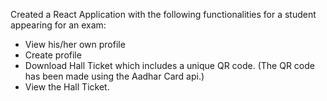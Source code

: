 Created a React Application with the following functionalities for a student appearing for an exam: 
* View his/her own profile 
* Create profile 
* Download Hall Ticket which includes a unique QR code. (The QR code has been made using the Aadhar Card api.) 
* View the Hall Ticket. 
